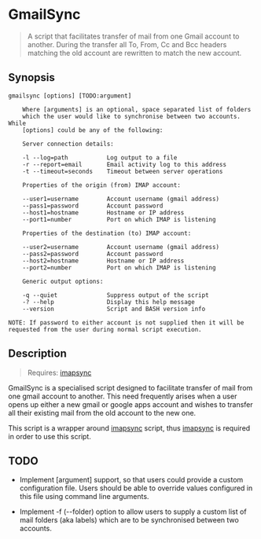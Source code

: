 GmailSync
=========

> A script that facilitates transfer of mail from one Gmail account to 
> another. During the transfer all To, From, Cc and Bcc headers matching the 
> old account are rewritten to match the new account.

Synopsis
--------

    gmailsync [options] [TODO:argument]

        Where [arguments] is an optional, space separated list of folders 
        which the user would like to synchronise between two accounts. While 
        [options] could be any of the following:

        Server connection details:

        -l --log=path           Log output to a file
        -r --report=email       Email activity log to this address
        -t --timeout=seconds    Timeout between server operations

        Properties of the origin (from) IMAP account:

        --user1=username        Account username (gmail address)
        --pass1=password        Account password
        --host1=hostname        Hostname or IP address
        --port1=number          Port on which IMAP is listening

        Properties of the destination (to) IMAP account:

        --user2=username        Account username (gmail address)
        --pass2=password        Account password
        --host2=hostname        Hostname or IP address
        --port2=number          Port on which IMAP is listening

        Generic output options:

        -q --quiet              Suppress output of the script
        -? --help               Display this help message
        --version               Script and BASH version info

    NOTE: If password to either account is not supplied then it will be 
    requested from the user during normal script execution.

Description
-----------

> Requires: [imapsync][]

GmailSync is a specialised script designed to facilitate transfer of mail from
one gmail account to another. This need frequently arises when a user opens up 
either a new gmail or google apps account and wishes to transfer all their 
existing mail from the old account to the new one.

This script is a wrapper around [imapsync][] script, thus [imapsync][] is 
required in order to use this script.

TODO
----

* Implement [argument] support, so that users could provide a custom 
  configuration file. Users should be able to override values configured in 
  this file using command line arguments.

* Implement -f (--folder) option to allow users to supply a custom list of 
  mail folders (aka labels) which are to be synchronised between two accounts.

[imapsync]: http://imapsync.lamiral.info/ "Official imapsync migration tool"
